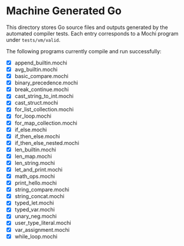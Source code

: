 # Machine Generated Go

This directory stores Go source files and outputs generated by the
automated compiler tests. Each entry corresponds to a Mochi program
under `tests/vm/valid`.

The following programs currently compile and run successfully:

- [x] append_builtin.mochi
- [x] avg_builtin.mochi
- [x] basic_compare.mochi
- [x] binary_precedence.mochi
- [x] break_continue.mochi
- [x] cast_string_to_int.mochi
- [x] cast_struct.mochi
- [x] for_list_collection.mochi
- [x] for_loop.mochi
- [x] for_map_collection.mochi
- [x] if_else.mochi
- [x] if_then_else.mochi
- [x] if_then_else_nested.mochi
- [x] len_builtin.mochi
- [x] len_map.mochi
- [x] len_string.mochi
- [x] let_and_print.mochi
- [x] math_ops.mochi
- [x] print_hello.mochi
- [x] string_compare.mochi
- [x] string_concat.mochi
- [x] typed_let.mochi
- [x] typed_var.mochi
- [x] unary_neg.mochi
- [x] user_type_literal.mochi
- [x] var_assignment.mochi
- [x] while_loop.mochi
